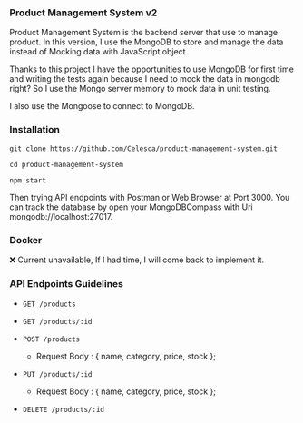 ### Product Management System v2

Product Management System is the backend server that use to manage product.
In this version, I use the MongoDB to store and manage the data instead of Mocking data with JavaScript object.

Thanks to this project I have the opportunities to use MongoDB for first time and writing the tests again
because I need to mock the data in mongodb right? So I use the Mongo server memory to mock data in unit testing.

I also use the Mongoose to connect to MongoDB.

### Installation

`git clone https://github.com/Celesca/product-management-system.git`

`cd product-management-system`

`npm start`

Then trying API endpoints with Postman or Web Browser at Port 3000.
You can track the database by open your MongoDBCompass with Uri mongodb://localhost:27017.

### Docker

❌ Current unavailable, If I had time, I will come back to implement it.


### API Endpoints Guidelines

* `GET /products`

* `GET /products/:id`

* `POST /products`
  - Request Body : 
    {
      name,
      category,
      price,
      stock
    };

* `PUT /products/:id`
  - Request Body : 
    {
      name,
      category,
      price,
      stock
    };

* `DELETE /products/:id`

